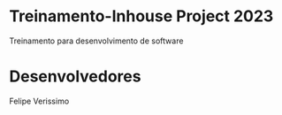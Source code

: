 # Treinamento-Inhouse Project 2023
Treinamento para desenvolvimento de software

# Desenvolvedores

Felipe Verissimo
